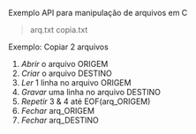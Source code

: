 Exemplo API para manipulação de arquivos em C
> arq.txt copia.txt

Exemplo: Copiar 2 arquivos
1. *Abrir* o arquivo ORIGEM
2. *Criar* o arquivo DESTINO
3. *Ler* 1 linha no arquivo ORIGEM
4. *Gravar* uma linha no arquivo DESTINO
5. *Repetir* 3 & 4 até EOF(arq_ORIGEM)
6. *Fechar* arq_ORIGEM
7. *Fechar* arq_DESTINO
